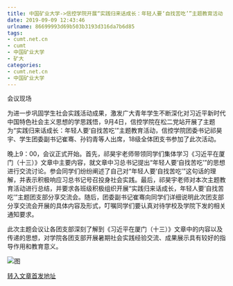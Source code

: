 ```yaml
---
title: 中国矿业大学->信控学院开展“实践归来话成长：年轻人要‘自找苦吃’”主题教育活动 | cumt.net.cn
date: 2019-09-09 12:43:46
urlname: 86699993d69b503b3193d316da7b6d85
tags: 
- cumt.net.cn
- cumt
- 中国矿业大学
- 矿大
categories:
- cumt.net.cn
- 中国矿业大学
---
```



会议现场

为进一步巩固学生社会实践活动成果，激发广大青年学生不断深化对习近平新时代中国特色社会主义思想的学思践悟，9月4日，信控学院在松二党站开展了主题为“实践归来话成长：年轻人要‘自找苦吃’”主题教育活动，信控学院团委书记祁昊宇、学生团委副书记崔骞、孙钧青等人出席，18级全体团支书参加了此次活动。

晚上9：00，会议正式开始。首先，祁昊宇老师带领同学们集体学习《习近平在厦门（十三）》文章中主要内容，就文章中习总书记提出“年轻人要‘自找苦吃’”的思想进行交流讨论。参会同学们纷纷阐述了自己对“年轻人要‘自找苦吃’”这句话的理解，并表示积极响应习总书记号召投身社会实践。最后，祁昊宇老师对本次主题教育活动进行总结，并要求各班级积极组织开展“实践归来话成长，年轻人要‘自找苦吃’”主题团支部分享交流会。随后，团委副书记崔骞向同学们详细说明此次团支部分享交流会开展的具体内容及形式，叮嘱同学们要认真对待学校及学院下发的相关通知要求。

此次主题会议让各团支部深刻了解到《习近平在厦门（十三）》文章中的内容以及传递的思想，对学院各团支部开展暑期社会实践经验交流、成果展示具有较好的指导作用和教育意义。



![图](http://xwzx.cumt.edu.cn/_upload/article/images/88/f8/541c18804454944b6d26025df3e4/09f16051-ef17-4b89-a7cd-51d9f0c3a7b3.jpg)

[转入文章首发地址](http://xwzx.cumt.edu.cn/3d/62/c523a540002/page.htm)
